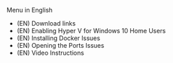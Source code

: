 Menu in English
* (EN) Download links
* (EN) Enabling Hyper V for Windows 10 Home Users
* (EN) Installing Docker Issues
* (EN) Opening the Ports Issues
* (EN) Video Instructions


